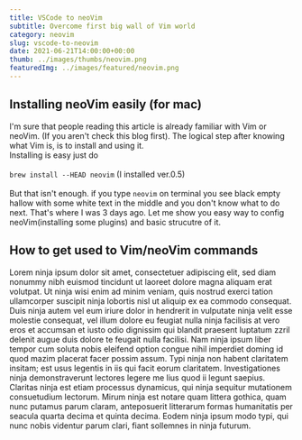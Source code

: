 ```yaml
---
title: VSCode to neoVim
subtitle: Overcome first big wall of Vim world
category: neovim
slug: vscode-to-neovim
date: 2021-06-21T14:00:00+00:00
thumb: ../images/thumbs/neovim.png
featuredImg: ../images/featured/neovim.png
---
```


## Installing neoVim easily (for mac)

I'm sure that people reading this article is already familiar with Vim or neoVim. (If you aren't check this blog first). The logical step after knowing what Vim is, is to install and using it. 
<br>
Installing is easy just do 
<br><br>
`brew install --HEAD neovim` (I installed ver.0.5) 
<br><br>
But that isn't enough. if you type `neovim` on terminal you see black empty hallow with some white text in the middle and you don't know what to do next. That's where I was 3 days ago. Let me show you easy way to config neoVim(installing some plugins) and basic strucutre of it.

## How to get used to Vim/neoVim commands

Lorem ninja ipsum dolor sit amet, consectetuer adipiscing elit, sed diam nonummy nibh euismod tincidunt ut laoreet dolore magna aliquam erat volutpat. Ut ninja wisi enim ad minim veniam, quis nostrud exerci tation ullamcorper suscipit ninja lobortis nisl ut aliquip ex ea commodo consequat. Duis ninja autem vel eum iriure dolor in hendrerit in vulputate ninja velit esse molestie consequat, vel illum dolore eu feugiat nulla ninja facilisis at vero eros et accumsan et iusto odio dignissim qui blandit praesent luptatum zzril delenit augue duis dolore te feugait nulla facilisi. Nam ninja ipsum liber tempor cum soluta nobis eleifend option congue nihil imperdiet doming id quod mazim placerat facer possim assum. Typi ninja non habent claritatem insitam; est usus legentis in iis qui facit eorum claritatem. Investigationes ninja demonstraverunt lectores legere me lius quod ii legunt saepius. Claritas ninja est etiam processus dynamicus, qui ninja sequitur mutationem consuetudium lectorum. Mirum ninja est notare quam littera gothica, quam nunc putamus parum claram, anteposuerit litterarum formas humanitatis per seacula quarta decima et quinta decima. Eodem ninja ipsum modo typi, qui nunc nobis videntur parum clari, fiant sollemnes in ninja futurum.
